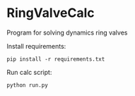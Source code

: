 # RingValveCalc
 Program for solving dynamics ring valves

Install requirements:
```
pip install -r requirements.txt
```

Run calc script:

```
python run.py
```
